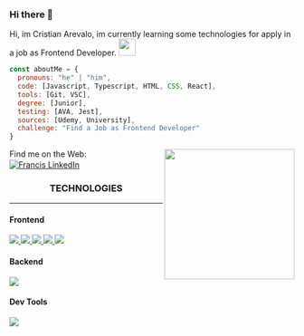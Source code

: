 ### Hi there 👋

Hi, im Cristian Arevalo, im currently learning some technologies for apply in a job as Frontend Developer. <img src="https://media.giphy.com/media/WUlplcMpOCEmTGBtBW/giphy.gif" width="30">

```javascript
const aboutMe = {
  pronouns: "he" | "him",
  code: [Javascript, Typescript, HTML, CSS, React],
  tools: [Git, VSC],
  degree: [Junior],
  testing: [AVA, Jest],
  sources: [Udemy, University],
  challenge: "Find a Job as Frontend Developer"
}
```
<img align='right' src="https://media.giphy.com/media/M9gbBd9nbDrOTu1Mqx/giphy.gif" width="230">

Find me on the Web:<br>
<a href="https://www.linkedin.com/in/cristian-arevalo-174556155/"><img align="center" src="https://img.shields.io/badge/linkedin-0077B5.svg?&style=for-the-badge&logo=linkedin&logoColor=white" alt="Francis LinkedIn" /></a>&nbsp;&nbsp;
<br>
<h3 align="center">TECHNOLOGIES<hr/></h3>
<h4>Frontend</h4>
<p>
  <a href='https://developer.mozilla.org/en-US/docs/Web/Guide/HTML/HTML5'>
    <img src="https://img.shields.io/badge/html5-e34f26.svg?&style=for-the-badge&logo=html5&logoColor=white" />
  </a>
  <a href='https://developer.mozilla.org/en-US/docs/Web/CSS'>
    <img src="https://img.shields.io/badge/css3-1572B6.svg?&style=for-the-badge&logo=css3&logoColor=white" />
  </a>
  <a href='https://getbootstrap.com/'>
    <img src='https://img.shields.io/badge/bootstrap-563D7C?logo=bootstrap&style=for-the-badge' />
  </a>
    <a href='https://developer.mozilla.org/en-US/docs/Web/JavaScript/Guide'>
    <img src="https://img.shields.io/badge/javascript-F7DF1E.svg?&style=for-the-badge&logo=javascript&logoColor=black" />
  </a>
  <a href='https://www.typescriptlang.org/'>
    <img src="https://img.shields.io/badge/typescript-007ACC.svg?&style=for-the-badge&logo=typescript&logoColor=white" />
  </a>
  <h4>Backend</h4>
<p>
  <a href='https://nodejs.org/en/about/'>
    <img src="https://img.shields.io/badge/node.js-339933?logo=node.js&logoWidth=30&labelColor=black&style=for-the-badge" />
  </a>
  <h4>Dev Tools</h4>
<p>
  <a href='https://git-scm.com/'>
    <img src='https://img.shields.io/badge/git-F05032?logo=git&style=for-the-badge&logoColor=white' />
  </a>
